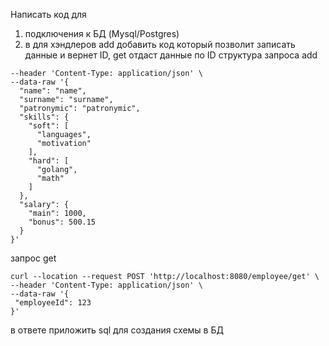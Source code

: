 Написать код для
1) подключения к БД (Mysql/Postgres)
2) в для хэндлеров add добавить код который позволит записать данные и вернет ID, get отдаст данные по ID
структура запроса add
 ```curl --location --request POST 'http://localhost:8080/employee/add' \
 --header 'Content-Type: application/json' \
 --data-raw '{
   "name": "name",
   "surname": "surname",
   "patronymic": "patronymic",
   "skills": {
     "soft": [
       "languages",
       "motivation"
     ],
     "hard": [
       "golang",
       "math"
     ]
   },
   "salary": {
     "main": 1000,
     "bonus": 500.15
   }
 }'
 ```
запрос get
 ```
curl --location --request POST 'http://localhost:8080/employee/get' \
--header 'Content-Type: application/json' \
--data-raw '{
  "employeeId": 123
}'
 ```
в ответе приложить sql для создания схемы в БД

